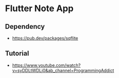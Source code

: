 # Flutter Note App

## Dependency

- https://pub.dev/packages/sqflite

## Tutorial

- https://www.youtube.com/watch?v=syDDLtWDLj0&ab_channel=ProgrammingAddict
